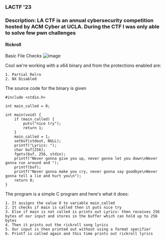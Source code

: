 <h3> LACTF '23 </h3>

### Description: LA CTF is an annual cybersecurity competition hosted by ACM Cyber at UCLA. During the CTF I was only able to solve few pwn challenges

#### Rickroll

Basic File Checks
![image](https://user-images.githubusercontent.com/127159644/223547243-312b4a38-1031-4316-9090-a87808bac4fc.png)

Cool we're working with a x64 binary and from the protections enabled are:

```
1. Partial Relro
2. NX Disabled
```

The source code for the binary is given 

```
#include <stdio.h>

int main_called = 0;

int main(void) {
    if (main_called) {
        puts("nice try");
        return 1;
    }
    main_called = 1;
    setbuf(stdout, NULL);
    printf("Lyrics: ");
    char buf[256];
    fgets(buf, 256, stdin);
    printf("Never gonna give you up, never gonna let you down\nNever gonna run around and ");
    printf(buf);
    printf("Never gonna make you cry, never gonna say goodbye\nNever gonna tell a lie and hurt you\n");
    return 0;
}
```

The program is a simple C program and here's what it does:

```
1. It assigns the value 0 to variable main_called
2. It checks if main is called then it puts nice try
3. Else if main is not called is prints out Lyrics: then receives 256 bytes of our input and stores in the buffer which can hold up to 256 bytes
4. Then it prints out the rickroll song lyrics 
5. Our input is then printed out without using a format specifier
6. Printf is called again and this time prints out rickroll lyrics
```
